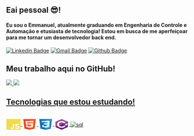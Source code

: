 ## Eai pessoal 😎! 

#### Eu sou o Emmanuel, atualmente graduando em Engenharia de Controle e Automação e etusiasta de tecnologia! Estou em busca de me aperfeiçoar para me tornar um desenvolvedor back end.
[![Linkedin Badge](https://img.shields.io/badge/-LinkedIn-0072b1?style=for-the-badge&logo=Linkedin&logoColor=white)](https://www.linkedin.com/in/emmanuel-cosme-martins-bento-3963bb1b9/ 'Contato pelo LinkedIn')
[![Gmail Badge](https://img.shields.io/badge/-gmail-c14438?style=for-the-badge&logo=Gmail&logoColor=white)](mailto:emmanuelbento6@gmail.com 'Contato via Email')
[![Github Badge](https://img.shields.io/badge/GitHub-100000?style=for-the-badge&logo=github&logoColor=white)](https://github.com/EmmanuelMartins21)

## Meu trabalho aqui no GitHub!
 <div>
  <a href="https://github.com/EmmanuelMartins21">
  <img height="180em" src="https://github-readme-stats.vercel.app/api?username=EmmanuelMartins21&show_icons=true&theme=midnight-purple&include_all_commits=true&count_private=true"/>
  <img height="180em" src="https://github-readme-stats.vercel.app/api/top-langs/?username=EmmanuelMartins21&layout=compact&langs_count=7&theme=midnight-purple"/>
</div>
  
  ## Tecnologias que estou estudando!
  
<div style="display: inline_block"><br>
  <img align="center" alt="Js" height="30" width="40" src="https://raw.githubusercontent.com/devicons/devicon/master/icons/javascript/javascript-plain.svg">
  <img align="center" alt="HTML" height="30" width="40" src="https://raw.githubusercontent.com/devicons/devicon/master/icons/html5/html5-original.svg">
  <img align="center" alt="CSS" height="30" width="40" src="https://raw.githubusercontent.com/devicons/devicon/master/icons/css3/css3-original.svg">
  <img align="center" alt="Csharp" height="30" width="40" src="https://raw.githubusercontent.com/devicons/devicon/master/icons/csharp/csharp-original.svg">
  <img align="center" alt="sql" height="32" width="55" src="https://img2.gratispng.com/20180526/oqt/kisspng-microsoft-sql-server-mysql-database-logo-5b098c6ebad6d7.7316225815273524307653.jpg">
  
</div>
  
  ##

 

